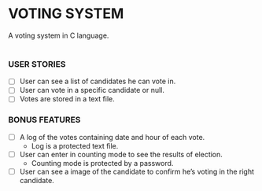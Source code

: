 # VOTING SYSTEM
A voting system in C language.
<br/><br/> 
### USER STORIES
- [ ] User can see a list of candidates he can vote in.
- [ ] User can vote in a specific candidate or null.
- [ ] Votes are stored in a text file.

### BONUS FEATURES
- [ ] A log of the votes containing date and hour of each vote.
    - Log is a protected text file.
- [ ] User can enter in counting mode to see the results of election.
    - Counting mode is protected by a password.
- [ ] User can see a image of the candidate to confirm he’s voting in the right candidate.
